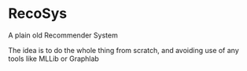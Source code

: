 # RecoSys
A plain old Recommender System

The idea is to do the whole thing from scratch, and avoiding use of any tools like MLLib or Graphlab
